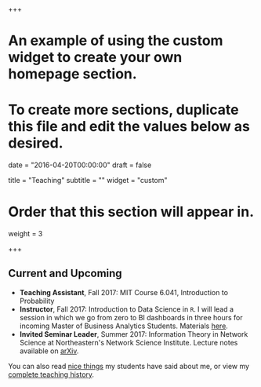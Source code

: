 +++
# An example of using the custom widget to create your own homepage section.
# To create more sections, duplicate this file and edit the values below as desired.

date = "2016-04-20T00:00:00"
draft = false

title = "Teaching"
subtitle = ""
widget = "custom"

# Order that this section will appear in.
weight = 3

+++

## Current and Upcoming

- **Teaching Assistant**, Fall 2017: MIT Course 6.041, Introduction to Probability
- **Instructor**, Fall 2017: Introduction to Data Science in `R`. I will lead a session in which we go from zero to BI dashboards in three hours for incoming Master of Business Analytics Students. Materials [here](https://philchodrow.github.io/mban_orientation/data_science_intro/index.html). 
- **Invited Seminar Leader**, Summer 2017: Information Theory in Network Science at Northeastern's Network Science Institute. Lecture notes available on [arXiv](https://arxiv.org/abs/1708.07459).

You can also read [nice things](/teaching_testimonials) my students have said about me, or view my [complete teaching history](/teaching). 
